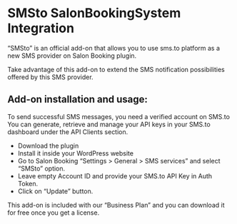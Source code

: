 # SMSto SalonBookingSystem Integration

“SMSto” is an official add-on that allows you to use sms.to platform as a new SMS provider on Salon Booking plugin.

Take advantage of this add-on to extend the SMS notification possibilities offered by this SMS provider.

## Add-on installation and usage:

To send successful SMS messages, you need a verified account on SMS.to
You can generate, retrieve and manage your API keys in your SMS.to dashboard under the API Clients section.

* Download the plugin
* Install it inside your WordPress website
* Go to Salon Booking “Settings > General > SMS services” and select “SMSto” option.
* Leave empty Account ID and provide your SMS.to API Key in Auth Token.
* Click on “Update” button.
 
This add-on is included with our “Business Plan” and you can download it for free once you get a license.
